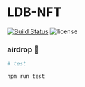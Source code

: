 # LDB-NFT 
[![Build Status](https://img.shields.io/travis/lordlessio/LDB-NFT.svg)](https://travis-ci.org/lordlessio/airdrop)
![license](https://img.shields.io/github/license/lordlessio/airdrop.svg)

### airdrop :candy:

```sh
# test

npm run test
```